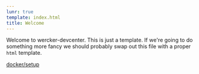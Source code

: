 ```yaml
---
lunr: true
template: index.html
title: Welcome
---
```


Welcome to wercker-devcenter.
This is just a template. If we're going to do something more fancy
we should probably swap out this file with a proper `html` template.

[docker/setup](docker/setup.html)
